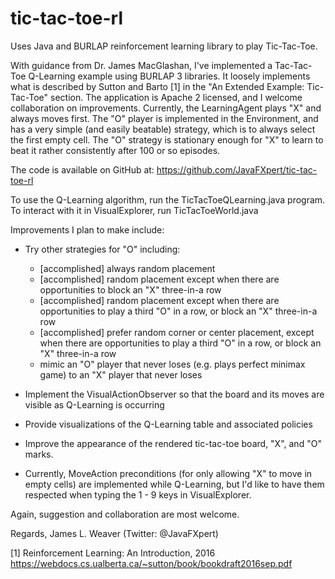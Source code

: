 # tic-tac-toe-rl
Uses Java and BURLAP reinforcement learning library to play Tic-Tac-Toe.

With guidance from Dr. James MacGlashan, I've implemented a Tac-Tac-Toe Q-Learning example using BURLAP 3 libraries.  It loosely implements what is described by Sutton and Barto [1] in the "An Extended Example: Tic-Tac-Toe" section.  The application is Apache 2 licensed, and I welcome collaboration on improvements.  Currently, the LearningAgent plays "X" and always moves first.  The "O" player is implemented in the Environment, and has a very simple (and easily beatable) strategy, which is to always select the first empty cell.  The "O" strategy is stationary enough for "X" to learn to beat it rather consistently after 100 or so episodes.

The code is available on GitHub at:
https://github.com/JavaFXpert/tic-tac-toe-rl

To use the Q-Learning algorithm, run the TicTacToeQLearning.java program.  To interact with it in VisualExplorer, run TicTacToeWorld.java

Improvements I plan to make include:

- Try other strategies for "O" including:
    - [accomplished] always random placement
    - [accomplished] random placement except when there are opportunities to block an "X" three-in-a row
    - [accomplished] random placement except when there are opportunities to play a third "O" in a row, or block an "X" three-in-a row
    - [accomplished] prefer random corner or center placement, except when there are opportunities to play a third "O" in a row, or block an "X" three-in-a row
    - mimic an "O" player that never loses (e.g. plays perfect minimax game) to an "X" player that never loses

- Implement the VisualActionObserver so that the board and its moves are visible as Q-Learning is occurring

- Provide visualizations of the Q-Learning table and associated policies

- Improve the appearance of the rendered tic-tac-toe board, "X", and "O" marks.

- Currently, MoveAction preconditions (for only allowing "X" to move in empty cells) are implemented while Q-Learning, but I'd like to have them respected when typing the 1 - 9 keys in VisualExplorer.

Again, suggestion and collaboration are most welcome.

Regards,
James L. Weaver (Twitter: @JavaFXpert)

[1] Reinforcement Learning: An Introduction, 2016 https://webdocs.cs.ualberta.ca/~sutton/book/bookdraft2016sep.pdf
